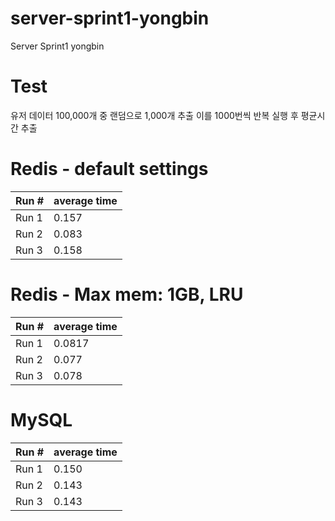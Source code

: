 # server-sprint1-yongbin
Server Sprint1 yongbin

# Test
유저 데이터 100,000개 중 랜덤으로 1,000개 추출
이를 1000번씩 반복 실행 후 평균시간 추출

# Redis - default settings

|Run #|average time|
|---|---|
| Run 1  | 0.157 |
| Run 2 | 0.083 |
| Run 3 | 0.158 |

# Redis - Max mem: 1GB, LRU

|Run #|average time|
|---|---|
| Run 1  | 0.0817 |
| Run 2 | 0.077 |
| Run 3 | 0.078 |

# MySQL

|Run #|average time|
|---|---|
| Run 1  | 0.150 |
| Run 2 | 0.143 |
| Run 3 | 0.143  |
